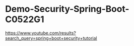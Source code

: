 # Demo-Security-Spring-Boot-C0522G1
https://www.youtube.com/results?search_query=spring+boot+security+tutorial
